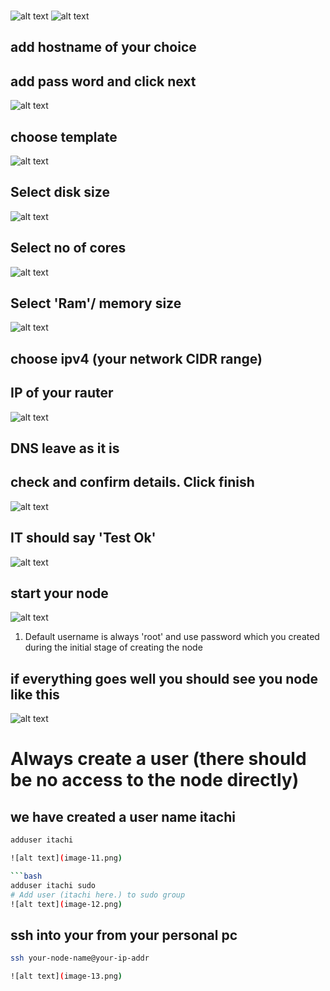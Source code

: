 ###

![alt text](image.png)
![alt text](image-1.png)

## add hostname of your choice

## add pass word and click next

![alt text](image-2.png)

## choose template

![alt text](image-3.png)

## Select disk size

![alt text](image-4.png)

## Select no of cores

![alt text](image-5.png)

## Select 'Ram'/ memory size

![alt text](image-6.png)

## choose ipv4 (your network CIDR range)

## IP of your rauter

![alt text](image-7.png)

## DNS leave as it is

## check and confirm details. Click finish

![alt text](image-8.png)

## IT should say 'Test Ok'

![alt text](image-9.png)

## start your node

![alt text](<Screenshot 2025-05-12 at 4.27.23 PM.png>)

1. Default username is always 'root' and use password which you created during the initial stage of creating the node

## if everything goes well you should see you node like this

![alt text](image-10.png)

# Always create a user (there should be no access to the node directly)

## we have created a user name itachi

````bash
adduser itachi

![alt text](image-11.png)

```bash
adduser itachi sudo
# Add user (itachi here.) to sudo group
![alt text](image-12.png)
````

## ssh into your from your personal pc

```bash
ssh your-node-name@your-ip-addr

![alt text](image-13.png)
```
